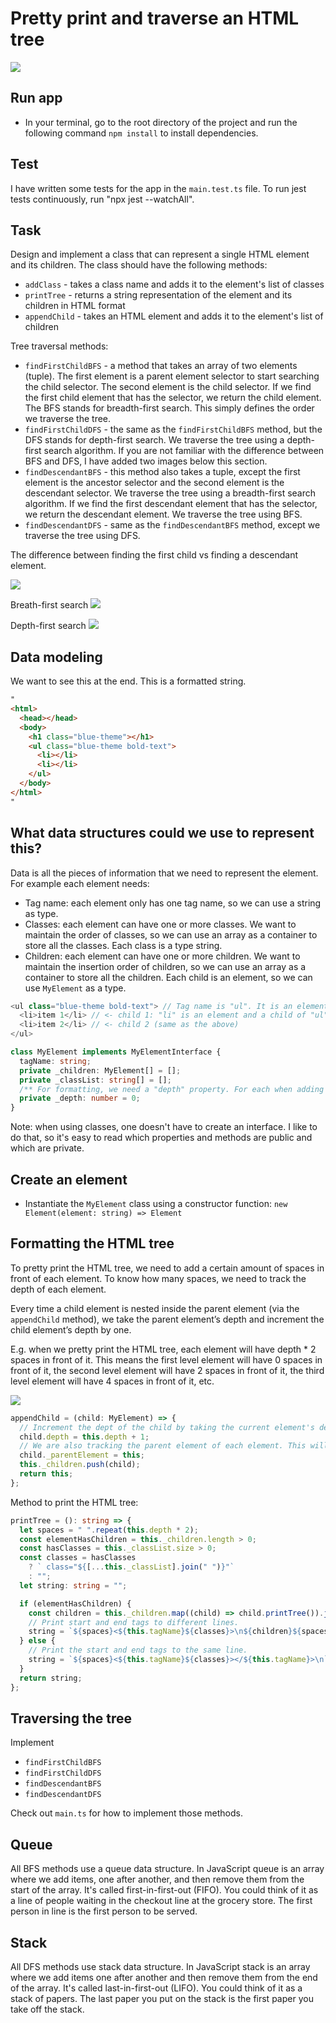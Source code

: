 # Pretty print and traverse an HTML tree

![](/readme-images/pretty-print-html.svg)

## Run app

- In your terminal, go to the root directory of the project and run the following command `npm install` to install dependencies.

## Test

I have written some tests for the app in the `main.test.ts` file. To run jest tests continuously, run "npx jest --watchAll".

## Task

Design and implement a class that can represent a single HTML element and its children. The class should have the following methods:

- `addClass` - takes a class name and adds it to the element's list of classes
- `printTree` - returns a string representation of the element and its children in HTML format
- `appendChild` - takes an HTML element and adds it to the element's list of children

Tree traversal methods:

- `findFirstChildBFS` - a method that takes an array of two elements (tuple). The first element is a parent element selector to start searching the child selector. The second element is the child selector. If we find the first child element that has the selector, we return the child element. The BFS stands for breadth-first search. This simply defines the order we traverse the tree.
- `findFirstChildDFS` - the same as the `findFirstChildBFS` method, but the DFS stands for depth-first search. We traverse the tree using a depth-first search algorithm. If you are not familiar with the difference between BFS and DFS, I have added two images below this section.
- `findDescendantBFS` - this method also takes a tuple, except the first element is the ancestor selector and the second element is the descendant selector. We traverse the tree using a breadth-first search algorithm. If we find the first descendant element that has the selector, we return the descendant element. We traverse the tree using BFS.
- `findDescendantDFS` - same as the `findDescendantBFS` method, except we traverse the tree using DFS.

The difference between finding the first child vs finding a descendant element.

![](/readme-images/find-first-child-find-first-descendant.svg)

Breath-first search
![](/readme-images/breath-first-search.svg)

Depth-first search
![](/readme-images/depth-first-search.svg)

## Data modeling

We want to see this at the end. This is a formatted string.

```html
"
<html>
  <head></head>
  <body>
    <h1 class="blue-theme"></h1>
    <ul class="blue-theme bold-text">
      <li></li>
      <li></li>
    </ul>
  </body>
</html>
"
```

## What data structures could we use to represent this?

Data is all the pieces of information that we need to represent the element. For example each element needs:

- Tag name: each element only has one tag name, so we can use a string as type.
- Classes: each element can have one or more classes. We want to maintain the order of classes, so we can use an array as a container to store all the classes. Each class is a type string.
- Children: each element can have one or more children. We want to maintain the insertion order of children, so we can use an array as a container to store all the children. Each child is an element, so we can use `MyElement` as a type.

```ts
<ul class="blue-theme bold-text"> // Tag name is "ul". It is an element with two classes and two child elements ("li")
  <li>item 1</li> // <- child 1: "li" is an element and a child of "ul"
  <li>item 2</li> // <- child 2 (same as the above)
</ul>
```

```ts
class MyElement implements MyElementInterface {
  tagName: string;
  private _children: MyElement[] = [];
  private _classList: string[] = [];
  /** For formatting, we need a "depth" property. For each when adding a child to a parent, we need to increment the dept of the child by 1. This is how we will know how many spaces to add before the child element.*/
  private _depth: number = 0;
}
```

Note: when using classes, one doesn't have to create an interface. I like to do that, so it's easy to read which properties and methods are public and which are private.

## Create an element

- Instantiate the `MyElement` class using a constructor function: `new Element(element: string) => Element`

## Formatting the HTML tree

To pretty print the HTML tree, we need to add a certain amount of spaces in front of each element. To know how many spaces, we need to track the depth of each element.

Every time a child element is nested inside the parent element (via the `appendChild` method), we take the parent element’s depth and increment the child element’s depth by one.

E.g. when we pretty print the HTML tree, each element will have depth \* 2 spaces in front of it. This means the first level element will have 0 spaces in front of it, the second level element will have 2 spaces in front of it, the third level element will have 4 spaces in front of it, etc.

![](/readme-images/calculate-depth.svg)

```ts
appendChild = (child: MyElement) => {
  // Increment the dept of the child by taking the current element's depth and adding 1 to it.
  child.depth = this.depth + 1;
  // We are also tracking the parent element of each element. This will help us to traverse to the root element.
  child._parentElement = this;
  this._children.push(child);
  return this;
};
```

Method to print the HTML tree:

```ts
printTree = (): string => {
  let spaces = " ".repeat(this.depth * 2);
  const elementHasChildren = this._children.length > 0;
  const hasClasses = this._classList.size > 0;
  const classes = hasClasses
    ? ` class="${[...this._classList].join(" ")}"`
    : "";
  let string: string = "";

  if (elementHasChildren) {
    const children = this._children.map((child) => child.printTree()).join("");
    // Print start and end tags to different lines.
    string = `${spaces}<${this.tagName}${classes}>\n${children}${spaces}</${this.tagName}>\n`;
  } else {
    // Print the start and end tags to the same line.
    string = `${spaces}<${this.tagName}${classes}></${this.tagName}>\n`;
  }
  return string;
};
```

## Traversing the tree

Implement

- `findFirstChildBFS`
- `findFirstChildDFS`
- `findDescendantBFS`
- `findDescendantDFS`

Check out `main.ts` for how to implement those methods.

## Queue

All BFS methods use a queue data structure. In JavaScript queue is an array where we add items, one after another, and then remove them from the start of the array. It's called first-in-first-out (FIFO). You could think of it as a line of people waiting in the checkout line at the grocery store. The first person in line is the first person to be served.

## Stack

All DFS methods use stack data structure. In JavaScript stack is an array where we add items one after another and then remove them from the end of the array. It's called last-in-first-out (LIFO). You could think of it as a stack of papers. The last paper you put on the stack is the first paper you take off the stack.
